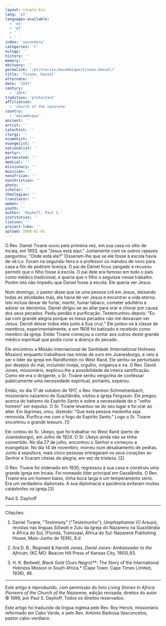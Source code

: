 ```yaml
---
layout: single-bio
lang: 'pt'
languages-available:
  - 'en'
  - 'pt'
  - ' '
  - ' '
index: 'secondary'
categories: 't'
eulogy: ''
history: ''
memory: ''
obituary: ''
permalink: '/pt/stories/mozambique/tivane-daniel/'
title: 'Tivane, Daniel'
alternate: ''
date: '1937'
century:
  - '20th'
tradition: 'protestant'
affiliation:
  - 'church of the nazarene'
country:
  - 'mozambique'
ancient: ''
artist: ''
catechist: ''
clergy: ''
ecumenist: ''
evangelist: ''
nationalist: ''
martyr: ''
persecuted: ''
medical: ''
missionary: ''
musician: ''
nonafrican: ''
nonchristian: ''
photo: ''
scholar: ''
theologian: ''
translator: ''
women: ''
youth: ''
author: 'Dayhoff, Paul S.'
institution: ''
liaison: ''
project-luke: ''
upload: 2000-01-01
---
```



O Rev. Daniel Tivane ouviu pela primeira vez, em sua casa no sítio de Incaia, em 1903, que "Jesus está aqui." Juntamente com os outros rapazes perguntou: "Onde está ele?" Disseram-lhe que se ele fosse à escola havia de vê-Lo. Foram na segunda-feira e o professor os mandou de novo para casa a fim de pedirem licença. O pai de Daniel ficou zangado e recusou permitir que o filho fosse à escola. O pai dele era famoso em todo o país como médico tradicional, e queria que o filho o seguisse nesse trabalho. Porém isto não impediu que Daniel fosse à escola. Ele queria ver Jesus.

Num domingo, o pastor disse que se uma pessoa crê em Jesus, deixando todas as atividades más, ela havia de ver Jesus e encontrar a vida eterna. Isto incluía deixar de furtar, mentir, fumar tabaco, cometer adultério e adorar os demônios. Daniel dirigiu-se ao altar para orar e chorar por causa dos seus pecados. Pediu perdão e purificação. Testemunhou depois: "Eu saí com grande alegria porque os meus pecados não me deixavam ver Jesus. Decidi deixar todos eles junto à Sua cruz." Ele juntou-se à classe de membros, experimentalmente, e em 1908 foi batizado e recebido como membro da igreja. Então Tivane começou a contar aos outros deste grande médico espiritual que podia curar a doença do pecado.

Ele encontrou a Missão Internacional de Santidade (International Holiness Mission) enquanto trabalhava nas minas de ouro em Joanesburgo, e veio a ser o líder da igreja em Randfontein no West Rand. Ele sentiu-se perturbado por desejos do mal, incluindo inveja, orgulho, vingança e ira. O Rev. David Jones, missionário, explicou-lhe a possibilidade da inteira santificação. Como ele era o dirigente, o Sr. Tivane sentiu vergonha de confessar publicamente uma necessidade espiritual, portanto, esperou.

Então, no dia 17 de outubro de 1917, o Rev. Harmon Schmelzenbach, missionário nazareno de Suazilândia, visitou a igreja Ferguson. Ele pregou acerca do batismo do Espírito Santo e sobre a necessidade de o "velho homem" ser expulso. O Sr. Tivane levantou-se do seu lugar e foi orar ao altar. Em lágrimas, orou, dizendo: "Que esta pessoa medonha seja removida. Purifica-me com o fogo do Espírito Santo." Logo o Sr. Tivane encontrou o grande tesouro. [1]

Ele contou do Sr. Ukeyo, que foi trabalhar no West Rand (perto de Joanesburgo), em Julho de 1924. O Sr. Ukeyo ainda não se tinha convertido. No dia 27 de julho, encontrou o Senhor e começou a evangelizar. No dia 14 de novembro, morreu num desabamento de pedras. Junto à sepultura, mais cinco pessoas entregaram os seus corações ao Senhor e ficaram cheias de alegria, em vez de tristeza. [2]

O Rev. Tivane foi ordenado em 1930, regressou à sua casa e construiu uma grande igreja em Incaia. Foi nomeado líder principal em Gazalândia. O Rev. Tivane era um homem baixo, tinha boca larga e um temperamento sério. Era um verdadeiro diplomata. A sua diplomacia e paciência evitaram muitas catástrofes na igreja.[3]

Paul S. Dayhoff

---

Citações:

1. Daniel Tivane, "Testimony" ("Testemunho"), *Umphaphamisi* (O Araujo), revistas nas línguas SiSwati e Zulu da Igreja do Nazareno na Suazilândia e África do Sul, (Florida, Transvaal, África do Sul: Nazarene Publishing House, Maio-Junho de 1936), 8.d

2. Sra D. B., Reginald & Harold Jones, *David Jones: Ambassador to the African*, (KC MO: Beacon Hill Press of Kansas City, 1955),93.

3. H. K. Bedwell, *Black Gold* (Ouro Negro)**: The Story of the International Holiness Mission in South Africa.* (Cape Town: Cape Times Limited, 1936), 46.

---

Este artigo é reproduzido, com permissão do livro *Living Stones In Africa: Pioneers of the Church of the Nazarene*, edição revisada, direitos do autor © 1999, por Paul S. Dayhoff.  Todos os direitos reservados.

Este artigo foi traduzido da língua inglesa pelo Rev. Roy Henck, missionário reformado em Cabo Verde, e pelo Rev. António Barbosa Vasconcelos, pastor cabo-verdiano.